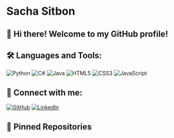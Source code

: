 # Sacha Sitbon

## 👋 Hi there! Welcome to my GitHub profile!


## 🛠️ Languages and Tools:

![Python](https://img.shields.io/badge/-Python-3776AB?style=flat-square&logo=Python)
![C#](https://img.shields.io/badge/-C%23-239120?style=flat-square&logo=c-sharp)
![Java](https://img.shields.io/badge/-Java-007396?style=flat-square&logo=java)
![HTML5](https://img.shields.io/badge/-HTML5-E34F26?style=flat-square&logo=html5)
![CSS3](https://img.shields.io/badge/-CSS3-1572B6?style=flat-square&logo=css3)
![JavaScript](https://img.shields.io/badge/-JavaScript-F7DF1E?style=flat-square&logo=javascript)

## 🔗 Connect with me:

[![GitHub](https://img.shields.io/badge/-GitHub-181717?style=flat-square&logo=github)](https://github.com/yourusername)
[![LinkedIn](https://img.shields.io/badge/-LinkedIn-0077B5?style=flat-square&logo=linkedin)](https://www.linkedin.com/in/yourusername/)

## 📌 Pinned Repositories

